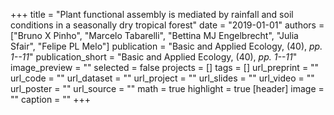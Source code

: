 +++
title = "Plant functional assembly is mediated by rainfall and soil conditions in a seasonally dry tropical forest"
date = "2019-01-01"
authors = ["Bruno X Pinho", "Marcelo Tabarelli", "Bettina MJ Engelbrecht", "Julia Sfair", "Felipe PL Melo"]
publication = "Basic and Applied Ecology, (40), _pp. 1--11_"
publication_short = "Basic and Applied Ecology, (40), _pp. 1--11_"
image_preview = ""
selected = false
projects = []
tags = []
url_preprint = ""
url_code = ""
url_dataset = ""
url_project = ""
url_slides = ""
url_video = ""
url_poster = ""
url_source = ""
math = true
highlight = true
[header]
image = ""
caption = ""
+++
